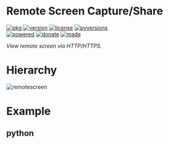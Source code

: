 # Remote Screen Capture/Share

<badges>[![pkg](https://img.shields.io/badge/pkg-remotescreen-808080.svg)](http://code.foxe6.kozow.com/remotescreen/)
[![version](https://img.shields.io/pypi/v/remotescreen.svg)](https://pypi.org/project/remotescreen/)
[![license](https://img.shields.io/pypi/l/remotescreen.svg)](https://pypi.org/project/remotescreen/)
[![pyversions](https://img.shields.io/pypi/pyversions/remotescreen.svg)](https://pypi.org/project/remotescreen/)  
[![powered](https://img.shields.io/badge/Say-Thanks-ddddff.svg)](https://saythanks.io/to/foxe6)
[![donate](https://img.shields.io/badge/Donate-Paypal-0070ba.svg)](https://paypal.me/foxe6)
[![made](https://img.shields.io/badge/Made%20with-PyCharm-red.svg)](https://www.jetbrains.com/pycharm/)
</badges>

<i>View remote screen via HTTP/HTTPS.</i>

# Hierarchy

![remotescreen](http://code.foxe6.kozow.com/remotescreen/remotescreen.svg)

# Example

## python
```python

```